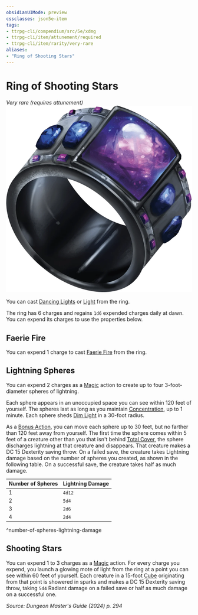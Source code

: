 ```yaml
---
obsidianUIMode: preview
cssclasses: json5e-item
tags:
- ttrpg-cli/compendium/src/5e/xdmg
- ttrpg-cli/item/attunement/required
- ttrpg-cli/item/rarity/very-rare
aliases: 
- "Ring of Shooting Stars"
---
```

# Ring of Shooting Stars
*Very rare (requires attunement)*  
![](3-Mechanics/CLI/items/img/ring-of-shooting-stars.webp#right)


You can cast [Dancing Lights](3-Mechanics/CLI/spells/dancing-lights-xphb.md) or [Light](3-Mechanics/CLI/spells/light-xphb.md) from the ring.

The ring has 6 charges and regains `1d6` expended charges daily at dawn. You can expend its charges to use the properties below.

## Faerie Fire

You can expend 1 charge to cast [Faerie Fire](3-Mechanics/CLI/spells/faerie-fire-xphb.md) from the ring.

## Lightning Spheres

You can expend 2 charges as a [Magic](3-Mechanics/CLI/rules/actions.md#Magic) action to create up to four 3-foot-diameter spheres of lightning.

Each sphere appears in an unoccupied space you can see within 120 feet of yourself. The spheres last as long as you maintain [Concentration](3-Mechanics/CLI/rules/conditions.md#Concentration), up to 1 minute. Each sphere sheds [Dim Light](3-Mechanics/CLI/rules/variant-rules/dim-light-xphb.md) in a 30-foot radius.

As a [Bonus Action](3-Mechanics/CLI/rules/variant-rules/bonus-action-xphb.md), you can move each sphere up to 30 feet, but no farther than 120 feet away from yourself. The first time the sphere comes within 5 feet of a creature other than you that isn't behind [Total Cover](3-Mechanics/CLI/rules/variant-rules/cover-xphb.md), the sphere discharges lightning at that creature and disappears. That creature makes a DC 15 Dexterity saving throw. On a failed save, the creature takes Lightning damage based on the number of spheres you created, as shown in the following table. On a successful save, the creature takes half as much damage.

| Number of Spheres | Lightning Damage |
|-------------------|------------------|
| 1 | `4d12` |
| 2 | `5d4` |
| 3 | `2d6` |
| 4 | `2d4` |
^number-of-spheres-lightning-damage

## Shooting Stars

You can expend 1 to 3 charges as a [Magic](3-Mechanics/CLI/rules/actions.md#Magic) action. For every charge you expend, you launch a glowing mote of light from the ring at a point you can see within 60 feet of yourself. Each creature in a 15-foot [Cube](3-Mechanics/CLI/rules/variant-rules/cube-area-of-effect-xphb.md) originating from that point is showered in sparks and makes a DC 15 Dexterity saving throw, taking `5d4` Radiant damage on a failed save or half as much damage on a successful one.

*Source: Dungeon Master's Guide (2024) p. 294*